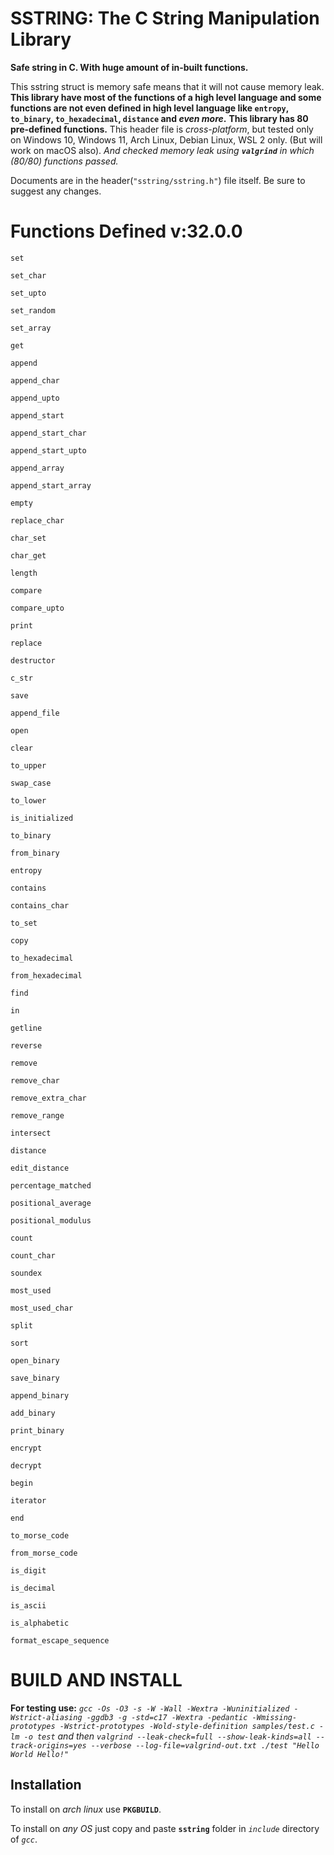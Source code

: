 # SSTRING: The C String Manipulation Library
**Safe string in C. With huge amount of in-built functions.**

This sstring struct is memory safe means that it will not cause memory leak.
**This library have most of the functions of a high level language and some functions are not even defined in high level language like `entropy`, `to_binary`, `to_hexadecimal`, `distance` and *even more*.**
**This library has 80 pre-defined functions.**
This header file is *cross-platform*, but tested only on Windows 10, Windows 11, Arch Linux, Debian Linux, WSL 2 only. (But will work on macOS also). *And checked memory leak using **`valgrind`** in which (80/80) functions passed.*

Documents are in the header(`"sstring/sstring.h"`) file itself.
Be sure to suggest any changes.

# Functions Defined v:32.0.0

<code>set</code>

<code>set_char</code>

<code>set_upto</code>

<code>set_random</code>

<code>set_array</code>

<code>get</code>

<code>append</code>

<code>append_char</code>

<code>append_upto</code>

<code>append_start</code>

<code>append_start_char</code>

<code>append_start_upto</code>

<code>append_array</code>

<code>append_start_array</code>

<code>empty</code>

<code>replace_char</code>

<code>char_set</code>

<code>char_get</code>

<code>length</code>

<code>compare</code>

<code>compare_upto</code>

<code>print</code>

<code>replace</code>

<code>destructor</code>

<code>c_str</code>

<code>save</code>

<code>append_file</code>

<code>open</code>

<code>clear</code>

<code>to_upper</code>

<code>swap_case</code>

<code>to_lower</code>

<code>is_initialized</code>

<code>to_binary</code>

<code>from_binary</code>

<code>entropy</code>

<code>contains</code>

<code>contains_char</code>

<code>to_set</code>

<code>copy</code>

<code>to_hexadecimal</code>

<code>from_hexadecimal</code>

<code>find</code>

<code>in</code>

<code>getline</code>

<code>reverse</code>

<code>remove</code>

<code>remove_char</code>

<code>remove_extra_char</code>

<code>remove_range</code>

<code>intersect</code>

<code>distance</code>

<code>edit_distance</code>

<code>percentage_matched</code>

<code>positional_average</code>

<code>positional_modulus</code>

<code>count</code>

<code>count_char</code>

<code>soundex</code>

<code>most_used</code>

<code>most_used_char</code>

<code>split</code>

<code>sort</code>

<code>open_binary</code>

<code>save_binary</code>

<code>append_binary</code>

<code>add_binary</code>

<code>print_binary</code>

<code>encrypt</code>

<code>decrypt</code>

<code>begin</code>

<code>iterator</code>

<code>end</code>

<code>to_morse_code</code>

<code>from_morse_code</code>

<code>is_digit</code>

<code>is_decimal</code>

<code>is_ascii</code>

<code>is_alphabetic</code>

<code>format_escape_sequence</code>

# BUILD AND INSTALL

**For testing use:** *`gcc -Os -O3 -s -W -Wall -Wextra -Wuninitialized -Wstrict-aliasing -ggdb3 -g -std=c17 -Wextra -pedantic -Wmissing-prototypes -Wstrict-prototypes -Wold-style-definition samples/test.c -lm -o test` and then `valgrind --leak-check=full --show-leak-kinds=all --track-origins=yes --verbose --log-file=valgrind-out.txt ./test "Hello World Hello!"`*

## Installation

To install on *arch linux* use **`PKGBUILD`**.

To install on *any OS* just copy and paste **`sstring`** folder in *`include`* directory of *`gcc`*.
